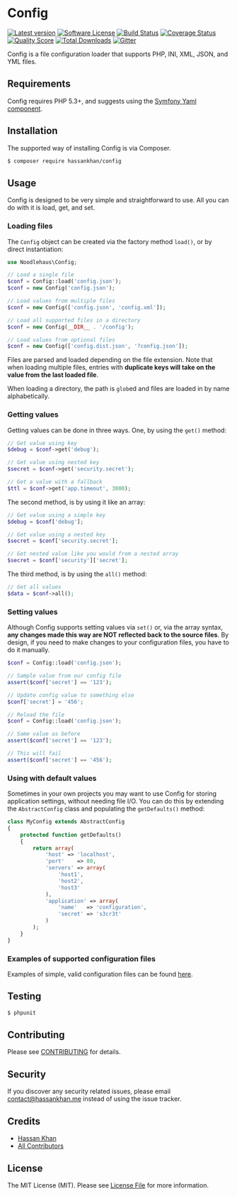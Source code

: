 # Config

[![Latest version][ico-version]][link-packagist]
[![Software License][ico-license]][link-license]
[![Build Status][ico-travis]][link-travis]
[![Coverage Status][ico-scrutinizer]][link-scrutinizer]
[![Quality Score][ico-code-quality]][link-code-quality]
[![Total Downloads][ico-downloads]][link-downloads]
[![Gitter][ico-gitter]][link-gitter]

Config is a file configuration loader that supports PHP, INI, XML, JSON,
and YML files.

## Requirements

Config requires PHP 5.3+, and suggests using the [Symfony Yaml component](https://github.com/symfony/Yaml).

## Installation

The supported way of installing Config is via Composer.

```sh
$ composer require hassankhan/config
```

## Usage

Config is designed to be very simple and straightforward to use. All you can do with
it is load, get, and set.

### Loading files

The `Config` object can be created via the factory method `load()`, or
by direct instantiation:

```php
use Noodlehaus\Config;

// Load a single file
$conf = Config::load('config.json');
$conf = new Config('config.json');

// Load values from multiple files
$conf = new Config(['config.json', 'config.xml']);

// Load all supported files in a directory
$conf = new Config(__DIR__ . '/config');

// Load values from optional files
$conf = new Config(['config.dist.json', '?config.json']);
```

Files are parsed and loaded depending on the file extension. Note that when
loading multiple files, entries with **duplicate keys will take on the value
from the last loaded file**.

When loading a directory, the path is `glob`ed and files are loaded in by
name alphabetically.

### Getting values

Getting values can be done in three ways. One, by using the `get()` method:

```php
// Get value using key
$debug = $conf->get('debug');

// Get value using nested key
$secret = $conf->get('security.secret');

// Get a value with a fallback
$ttl = $conf->get('app.timeout', 3000);
```

The second method, is by using it like an array:

```php
// Get value using a simple key
$debug = $conf['debug'];

// Get value using a nested key
$secret = $conf['security.secret'];

// Get nested value like you would from a nested array
$secret = $conf['security']['secret'];
```

The third method, is by using the `all()` method:

```php
// Get all values
$data = $conf->all();
```

### Setting values

Although Config supports setting values via `set()` or, via the
array syntax, **any changes made this way are NOT reflected back to the
source files**. By design, if you need to make changes to your
configuration files, you have to do it manually.

```php
$conf = Config::load('config.json');

// Sample value from our config file
assert($conf['secret'] == '123');

// Update config value to something else
$conf['secret'] = '456';

// Reload the file
$conf = Config::load('config.json');

// Same value as before
assert($conf['secret'] == '123');

// This will fail
assert($conf['secret'] == '456');
```

### Using with default values

Sometimes in your own projects you may want to use Config for storing
application settings, without needing file I/O. You can do this by extending
the `AbstractConfig` class and populating the `getDefaults()` method:

```php
class MyConfig extends AbstractConfig
{
    protected function getDefaults()
    {
        return array(
            'host' => 'localhost',
            'port'    => 80,
            'servers' => array(
                'host1',
                'host2',
                'host3'
            ),
            'application' => array(
                'name'   => 'configuration',
                'secret' => 's3cr3t'
            )
        );
    }
}
```

### Examples of supported configuration files

Examples of simple, valid configuration files can be found [here](tests/mocks/pass).


## Testing

``` bash
$ phpunit
```


## Contributing

Please see [CONTRIBUTING](CONTRIBUTING.md) for details.


## Security

If you discover any security related issues, please email [contact@hassankhan.me](mailto:contact@hassankhan.me?subject=[SECURITY]%20Config%20Security%20Issue) instead of using the issue tracker.


## Credits

- [Hassan Khan](https://github.com/hassankhan)
- [All Contributors](../../contributors)


## License

The MIT License (MIT). Please see [License File](LICENSE.md) for more information.

[ico-version]: https://img.shields.io/packagist/v/hassankhan/config.svg?style=flat-square
[ico-license]: https://img.shields.io/badge/license-MIT-brightgreen.svg?style=flat-square
[ico-travis]: https://img.shields.io/travis/hassankhan/config/master.svg?style=flat-square
[ico-scrutinizer]: https://img.shields.io/scrutinizer/coverage/g/hassankhan/config.svg?style=flat-square
[ico-code-quality]: https://img.shields.io/scrutinizer/g/hassankhan/config.svg?style=flat-square
[ico-downloads]: https://img.shields.io/packagist/dt/hassankhan/config.svg?style=flat-square
[ico-gitter]: https://img.shields.io/badge/GITTER-JOIN%20CHAT%20%E2%86%92-brightgreen.svg?style=flat-square

[link-packagist]: https://packagist.org/packages/hassankhan/config
[link-license]: http://hassankhan.mit-license.org
[link-travis]: https://travis-ci.org/hassankhan/config
[link-scrutinizer]: https://scrutinizer-ci.com/g/hassankhan/config/code-structure
[link-code-quality]: https://scrutinizer-ci.com/g/hassankhan/config
[link-downloads]: https://packagist.org/packages/hassankhan/config
[link-gitter]: https://gitter.im/hassankhan/config?utm_source=badge&utm_medium=badge&utm_campaign=pr-badge
